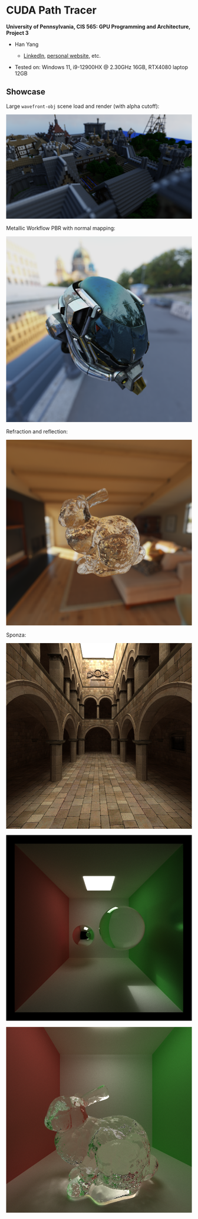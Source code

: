 CUDA Path Tracer
================

**University of Pennsylvania, CIS 565: GPU Programming and Architecture, Project 3**

* Han Yang
  *  [LinkedIn](https://www.linkedin.com/in/han-yang-0031231a3/), [personal website](https://bdwhst.wixsite.com/portfolio), etc.
  
* Tested on: Windows 11, i9-12900HX @ 2.30GHz 16GB, RTX4080 laptop 12GB

## Showcase

Large `wavefront-obj` scene load and render (with alpha cutoff):

![](./img/rungholt-dof.png)

Metallic Workflow PBR with normal mapping:

![](./img/helmet-pbr.png)

Refraction and reflection:

![](./img/bunny-dof.png)

Sponza:

![](./img/sponza.png)

![](./img/reflection-and-refraction.png)

![](./img/glass-bunny.png)



